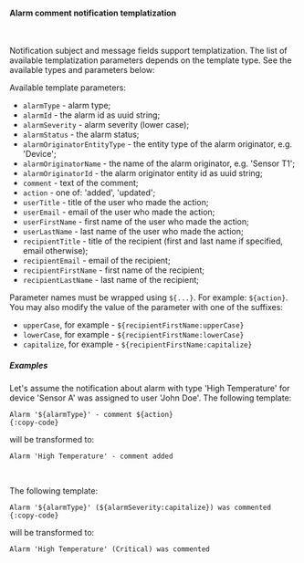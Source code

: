 #### Alarm comment notification templatization

<div class="divider"></div>
<br/>

Notification subject and message fields support templatization.
The list of available templatization parameters depends on the template type.
See the available types and parameters below:

Available template parameters:

* `alarmType` - alarm type;
* `alarmId` - the alarm id as uuid string;
* `alarmSeverity` - alarm severity (lower case);
* `alarmStatus` - the alarm status;
* `alarmOriginatorEntityType` - the entity type of the alarm originator, e.g. 'Device';
* `alarmOriginatorName` - the name of the alarm originator, e.g. 'Sensor T1';
* `alarmOriginatorId` - the alarm originator entity id as uuid string;
* `comment` - text of the comment;
* `action` - one of: 'added', 'updated';
* `userTitle` - title of the user who made the action;
* `userEmail` - email of the user who made the action;
* `userFirstName` - first name of the user who made the action;
* `userLastName` - last name of the user who made the action;
* `recipientTitle` - title of the recipient (first and last name if specified, email otherwise);
* `recipientEmail` - email of the recipient;
* `recipientFirstName` - first name of the recipient;
* `recipientLastName` - last name of the recipient;

Parameter names must be wrapped using `${...}`. For example: `${action}`.
You may also modify the value of the parameter with one of the suffixes:

* `upperCase`, for example - `${recipientFirstName:upperCase}`
* `lowerCase`, for example - `${recipientFirstName:lowerCase}`
* `capitalize`, for example - `${recipientFirstName:capitalize}`

<div class="divider"></div>

##### Examples

Let's assume the notification about alarm with type 'High Temperature' for device 'Sensor A' was assigned 
to user 'John Doe'. The following template:

```text
Alarm '${alarmType}' - comment ${action}
{:copy-code}
```

will be transformed to:

```text
Alarm 'High Temperature' - comment added
```

<br/>

The following template:

```text
Alarm '${alarmType}' (${alarmSeverity:capitalize}) was commented
{:copy-code}
```

will be transformed to:

```text
Alarm 'High Temperature' (Critical) was commented
```

<br>
<br>
